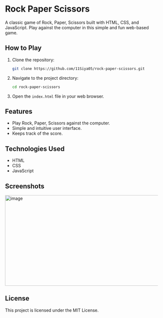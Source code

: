 # Rock Paper Scissors

A classic game of Rock, Paper, Scissors built with HTML, CSS, and JavaScript. Play against the computer in this simple and fun web-based game.


## How to Play

1.  Clone the repository:
    ```bash
    git clone https://github.com/11Siya05/rock-paper-scissors.git
    ```
2.  Navigate to the project directory:
    ```bash
    cd rock-paper-scissors
    ```
3.  Open the `index.html` file in your web browser.

## Features

*   Play Rock, Paper, Scissors against the computer.
*   Simple and intuitive user interface.
*   Keeps track of the score.

## Technologies Used

*   HTML
*   CSS
*   JavaScript

## Screenshots

<img width="671" height="298" alt="image" src="https://github.com/user-attachments/assets/af62063f-3cd8-4773-8ade-38df1c96a2ef" />


## License

This project is licensed under the MIT License.
